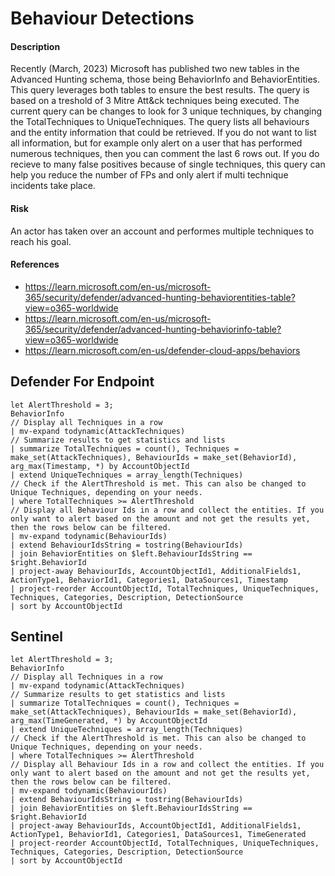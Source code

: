# Behaviour Detections

#### Description
Recently (March, 2023) Microsoft has published two new tables in the Advanced Hunting schema, those being BehaviorInfo and BehaviorEntities. This query leverages both tables to ensure the best results. The query is based on a treshold of 3 Mitre Att&ck techniques being executed. The current query can be changes to look for 3 unique techniques, by changing the TotalTechniques to UniqueTechniques. The query lists all behaviours and the entity information that could be retrieved. If you do not want to list all information, but for example only alert on a user that has performed numerous techniques, then you can comment the last 6 rows out. If you do recieve to many false positives because of single techniques, this query can help you reduce the number of FPs and only alert if multi technique incidents take place. 

#### Risk
An actor has taken over an account and performes multiple techniques to reach his goal. 

#### References
- https://learn.microsoft.com/en-us/microsoft-365/security/defender/advanced-hunting-behaviorentities-table?view=o365-worldwide
- https://learn.microsoft.com/en-us/microsoft-365/security/defender/advanced-hunting-behaviorinfo-table?view=o365-worldwide
- https://learn.microsoft.com/en-us/defender-cloud-apps/behaviors

## Defender For Endpoint
```
let AlertThreshold = 3;
BehaviorInfo
// Display all Techniques in a row
| mv-expand todynamic(AttackTechniques)
// Summarize results to get statistics and lists
| summarize TotalTechniques = count(), Techniques = make_set(AttackTechniques), BehaviourIds = make_set(BehaviorId), arg_max(Timestamp, *) by AccountObjectId
| extend UniqueTechniques = array_length(Techniques)
// Check if the AlertThreshold is met. This can also be changed to Unique Techniques, depending on your needs.
| where TotalTechniques >= AlertThreshold
// Display all Behaviour Ids in a row and collect the entities. If you only want to alert based on the amount and not get the results yet, then the rows below can be filtered.
| mv-expand todynamic(BehaviourIds)
| extend BehaviourIdsString = tostring(BehaviourIds)
| join BehaviorEntities on $left.BehaviourIdsString == $right.BehaviorId
| project-away BehaviourIds, AccountObjectId1, AdditionalFields1, ActionType1, BehaviorId1, Categories1, DataSources1, Timestamp
| project-reorder AccountObjectId, TotalTechniques, UniqueTechniques, Techniques, Categories, Description, DetectionSource
| sort by AccountObjectId
```
## Sentinel
```
let AlertThreshold = 3;
BehaviorInfo
// Display all Techniques in a row
| mv-expand todynamic(AttackTechniques)
// Summarize results to get statistics and lists
| summarize TotalTechniques = count(), Techniques = make_set(AttackTechniques), BehaviourIds = make_set(BehaviorId), arg_max(TimeGenerated, *) by AccountObjectId
| extend UniqueTechniques = array_length(Techniques)
// Check if the AlertThreshold is met. This can also be changed to Unique Techniques, depending on your needs.
| where TotalTechniques >= AlertThreshold
// Display all Behaviour Ids in a row and collect the entities. If you only want to alert based on the amount and not get the results yet, then the rows below can be filtered.
| mv-expand todynamic(BehaviourIds)
| extend BehaviourIdsString = tostring(BehaviourIds)
| join BehaviorEntities on $left.BehaviourIdsString == $right.BehaviorId
| project-away BehaviourIds, AccountObjectId1, AdditionalFields1, ActionType1, BehaviorId1, Categories1, DataSources1, TimeGenerated
| project-reorder AccountObjectId, TotalTechniques, UniqueTechniques, Techniques, Categories, Description, DetectionSource
| sort by AccountObjectId
```